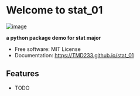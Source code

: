 # Welcome to stat_01


[![image](https://img.shields.io/pypi/v/stat_01.svg)](https://pypi.python.org/pypi/stat_01)


**a python package demo for stat major**


-   Free software: MIT License
-   Documentation: <https://TMD233.github.io/stat_01>
    

## Features

-   TODO
